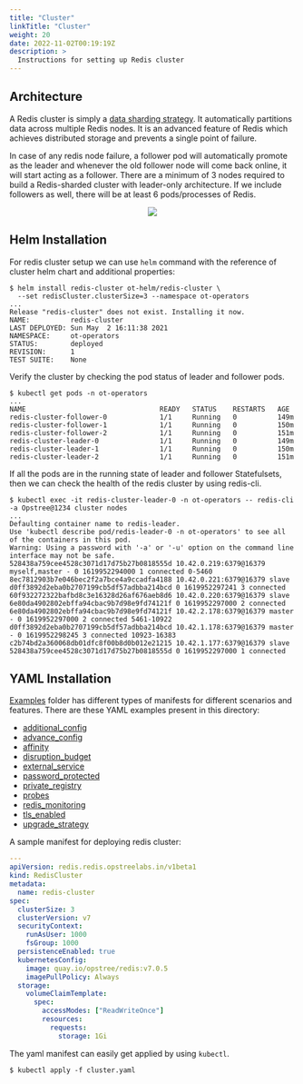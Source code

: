 ```yaml
---
title: "Cluster"
linkTitle: "Cluster"
weight: 20
date: 2022-11-02T00:19:19Z
description: >
  Instructions for setting up Redis cluster
---
```


## Architecture

A Redis cluster is simply a [data sharding strategy](https://www.digitalocean.com/community/tutorials/understanding-database-sharding). It automatically partitions data across multiple Redis nodes. It is an advanced feature of Redis which achieves distributed storage and prevents a single point of failure.

In case of any redis node failure, a follower pod will automatically promote as the leader and whenever the old follower node will come back online, it will start acting as a follower. There are a minimum of 3 nodes required to build a Redis-sharded cluster with leader-only architecture. If we include followers as well, there will be at least 6 pods/processes of Redis.

<div align="center" class="mb-0">
    <img src="../../../images/cluster-redis.png">
</div>

## Helm Installation

For redis cluster setup we can use `helm` command with the reference of cluster helm chart and additional properties:

```shell
$ helm install redis-cluster ot-helm/redis-cluster \
  --set redisCluster.clusterSize=3 --namespace ot-operators
...
Release "redis-cluster" does not exist. Installing it now.
NAME:          redis-cluster
LAST DEPLOYED: Sun May  2 16:11:38 2021
NAMESPACE:     ot-operators
STATUS:        deployed
REVISION:      1
TEST SUITE:    None
```

Verify the cluster by checking the pod status of leader and follower pods.

```shell
$ kubectl get pods -n ot-operators
...
NAME                                 READY   STATUS    RESTARTS   AGE
redis-cluster-follower-0             1/1     Running   0          149m
redis-cluster-follower-1             1/1     Running   0          150m
redis-cluster-follower-2             1/1     Running   0          151m
redis-cluster-leader-0               1/1     Running   0          149m
redis-cluster-leader-1               1/1     Running   0          150m
redis-cluster-leader-2               1/1     Running   0          151m
```

If all the pods are in the running state of leader and follower Statefulsets, then we can check the health of the redis cluster by using redis-cli.

```shell
$ kubectl exec -it redis-cluster-leader-0 -n ot-operators -- redis-cli -a Opstree@1234 cluster nodes
...
Defaulting container name to redis-leader.
Use 'kubectl describe pod/redis-leader-0 -n ot-operators' to see all of the containers in this pod.
Warning: Using a password with '-a' or '-u' option on the command line interface may not be safe.
528438a759cee4528c3071d17d75b27b0818555d 10.42.0.219:6379@16379 myself,master - 0 1619952294000 1 connected 0-5460
8ec7812903b7e046bec2f2a7bce4a9ccadfa4188 10.42.0.221:6379@16379 slave d0ff3892d2eba0b2707199cb5df57adbba214bcd 0 1619952297241 3 connected
60f932272322bafbd8c3e16328d26af676aeb8d6 10.42.0.220:6379@16379 slave 6e80da4902802ebffa94cbac9b7d98e9fd74121f 0 1619952297000 2 connected
6e80da4902802ebffa94cbac9b7d98e9fd74121f 10.42.2.178:6379@16379 master - 0 1619952297000 2 connected 5461-10922
d0ff3892d2eba0b2707199cb5df57adbba214bcd 10.42.1.178:6379@16379 master - 0 1619952298245 3 connected 10923-16383
c2b74bd2a360068db01dfc8f00b8d0b012e21215 10.42.1.177:6379@16379 slave 528438a759cee4528c3071d17d75b27b0818555d 0 1619952297000 1 connected
```

## YAML Installation

[Examples](https://github.com/OT-CONTAINER-KIT/redis-operator/tree/master/example/v1beta2) folder has different types of manifests for different scenarios and features. There are these YAML examples present in this directory:

- [additional_config](https://github.com/OT-CONTAINER-KIT/redis-operator/tree/master/example/v1beta2/additional_config)
- [advance_config](https://github.com/OT-CONTAINER-KIT/redis-operator/tree/master/example/v1beta2/advance_config)
- [affinity](https://github.com/OT-CONTAINER-KIT/redis-operator/tree/master/example/v1beta2/affinity)
- [disruption_budget](https://github.com/OT-CONTAINER-KIT/redis-operator/tree/master/example/v1beta2/disruption_budget)
- [external_service](https://github.com/OT-CONTAINER-KIT/redis-operator/tree/master/example/v1beta2/external_service)
- [password_protected](https://github.com/OT-CONTAINER-KIT/redis-operator/tree/master/example/v1beta2/password_protected)
- [private_registry](https://github.com/OT-CONTAINER-KIT/redis-operator/tree/master/example/v1beta2/private_registry)
- [probes](https://github.com/OT-CONTAINER-KIT/redis-operator/tree/master/example/v1beta2/probes)
- [redis_monitoring](https://github.com/OT-CONTAINER-KIT/redis-operator/tree/master/example/v1beta2/redis_monitoring)
- [tls_enabled](https://github.com/OT-CONTAINER-KIT/redis-operator/tree/master/example/v1beta2/tls_enabled)
- [upgrade_strategy](https://github.com/OT-CONTAINER-KIT/redis-operator/tree/master/example/v1beta2/upgrade-strategy)

A sample manifest for deploying redis cluster:

```yaml
---
apiVersion: redis.redis.opstreelabs.in/v1beta1
kind: RedisCluster
metadata:
  name: redis-cluster
spec:
  clusterSize: 3
  clusterVersion: v7
  securityContext:
    runAsUser: 1000
    fsGroup: 1000
  persistenceEnabled: true
  kubernetesConfig:
    image: quay.io/opstree/redis:v7.0.5
    imagePullPolicy: Always
  storage:
    volumeClaimTemplate:
      spec:
        accessModes: ["ReadWriteOnce"]
        resources:
          requests:
            storage: 1Gi
```

The yaml manifest can easily get applied by using `kubectl`.

```shell
$ kubectl apply -f cluster.yaml
```
